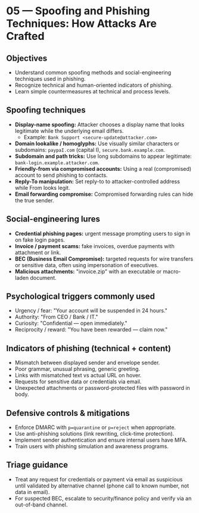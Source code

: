 # 05 — Spoofing and Phishing Techniques: How Attacks Are Crafted

## Objectives
- Understand common spoofing methods and social-engineering techniques used in phishing.
- Recognize technical and human-oriented indicators of phishing.
- Learn simple countermeasures at technical and process levels.

## Spoofing techniques
- **Display-name spoofing:** Attacker chooses a display name that looks legitimate while the underlying email differs.
  - Example: `Bank Support <secure-update@attacker.com>`
- **Domain lookalike / homoglyphs:** Use visually similar characters or subdomains: `paypaI.com` (capital I), `secure.bank.example.com`.
- **Subdomain and path tricks:** Use long subdomains to appear legitimate: `bank-login.example.attacker.com`.
- **Friendly-from via compromised accounts:** Using a real (compromised) account to send phishing to contacts.
- **Reply-To manipulation:** Set reply-to to attacker-controlled address while From looks legit.
- **Email forwarding compromise:** Compromised forwarding rules can hide the true sender.

## Social-engineering lures
- **Credential phishing pages:** urgent message prompting users to sign in on fake login pages.
- **Invoice / payment scams:** fake invoices, overdue payments with attachment or link.
- **BEC (Business Email Compromise):** targeted requests for wire transfers or sensitive data, often using impersonation of executives.
- **Malicious attachments:** "invoice.zip" with an executable or macro-laden document.

## Psychological triggers commonly used
- Urgency / fear: "Your account will be suspended in 24 hours."
- Authority: "From CEO / Bank / IT."
- Curiosity: "Confidential — open immediately."
- Reciprocity / reward: "You have been rewarded — claim now."

## Indicators of phishing (technical + content)
- Mismatch between displayed sender and envelope sender.
- Poor grammar, unusual phrasing, generic greeting.
- Links with mismatched text vs actual URL on hover.
- Requests for sensitive data or credentials via email.
- Unexpected attachments or password-protected files with password in body.

## Defensive controls & mitigations
- Enforce DMARC with `p=quarantine` or `p=reject` when appropriate.
- Use anti-phishing solutions (link rewriting, click-time protection).
- Implement sender authentication and ensure internal users have MFA.
- Train users with phishing simulation and awareness programs.

## Triage guidance
- Treat any request for credentials or payment via email as suspicious until validated by alternative channel (phone call to known number, not data in email).
- For suspected BEC, escalate to security/finance policy and verify via an out-of-band channel.
